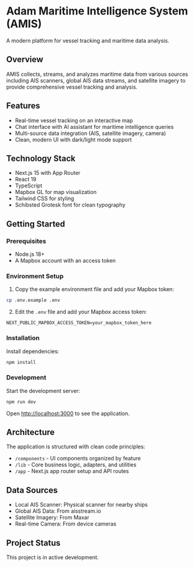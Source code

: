 # Adam Maritime Intelligence System (AMIS)

A modern platform for vessel tracking and maritime data analysis.

## Overview

AMIS collects, streams, and analyzes maritime data from various sources including AIS scanners, global AIS data streams, and satellite imagery to provide comprehensive vessel tracking and analysis.

## Features

- Real-time vessel tracking on an interactive map
- Chat interface with AI assistant for maritime intelligence queries
- Multi-source data integration (AIS, satellite imagery, camera)
- Clean, modern UI with dark/light mode support

## Technology Stack

- Next.js 15 with App Router
- React 19
- TypeScript
- Mapbox GL for map visualization
- Tailwind CSS for styling
- Schibsted Grotesk font for clean typography

## Getting Started

### Prerequisites

- Node.js 18+
- A Mapbox account with an access token

### Environment Setup

1. Copy the example environment file and add your Mapbox token:

```bash
cp .env.example .env
```

2. Edit the `.env` file and add your Mapbox access token:

```
NEXT_PUBLIC_MAPBOX_ACCESS_TOKEN=your_mapbox_token_here
```

### Installation

Install dependencies:

```bash
npm install
```

### Development

Start the development server:

```bash
npm run dev
```

Open [http://localhost:3000](http://localhost:3000) to see the application.

## Architecture

The application is structured with clean code principles:

- `/components` - UI components organized by feature
- `/lib` - Core business logic, adapters, and utilities
- `/app` - Next.js app router setup and API routes

## Data Sources

- Local AIS Scanner: Physical scanner for nearby ships
- Global AIS Data: From aisstream.io
- Satellite Imagery: From Maxar
- Real-time Camera: From device cameras

## Project Status

This project is in active development.